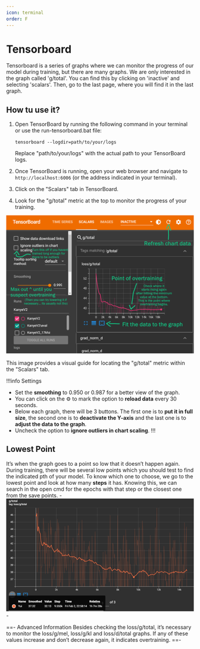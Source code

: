 ```yaml
---
icon: terminal
order: F
---
```


# Tensorboard

Tensorboard is a series of graphs where we can monitor the progress of our model during training, but there are many graphs. We are only interested in the graph called 'g/total'. You can find this by clicking on 'inactive' and selecting 'scalars'. Then, go to the last page, where you will find it in the last graph.

## How tu use it?
1. Open TensorBoard by running the following command in your terminal or use the run-tensorboard.bat file:

   ```
   tensorboard --logdir=path/to/your/logs
   ```

   Replace "path/to/your/logs" with the actual path to your TensorBoard logs.

2. Once TensorBoard is running, open your web browser and navigate to `http://localhost:6006` (or the address indicated in your terminal).

3. Click on the "Scalars" tab in TensorBoard.

4. Look for the "g/total" metric at the top to monitor the progress of your training.

![TensorBoard Screenshot](/assets/tensorboard.png)

This image provides a visual guide for locating the "g/total" metric within the "Scalars" tab.

!!!info Settings
- Set the **smoothing** to 0.950 or 0.987 for a better view of the graph. 
- You can click on the :gear: to mark the option to **reload data** every 30 seconds. 
- Below each graph, there will be 3 buttons. The first one is to **put it in full size**, the second one is to **deactivate the Y-axis** and the last one is to **adjust the data to the graph**. 
- Uncheck the option to **ignore outliers in chart scaling**.
!!!

## Lowest Point
It’s when the graph goes to a point so low that it doesn’t happen again. During training, there will be several low points which you should test to find the indicated pth of your model. To know which one to choose, we go to the lowest point and look at how many **steps** it has. Knowing this, we can search in the open cmd for the epochs with that step or the closest one from the save points.
-![](../assets/Point.png)-

==- Advanced Information
Besides checking the loss/g/total, it’s necessary to monitor the loss/g/mel, loss/g/kl and loss/d/total graphs. If any of these values increase and don’t decrease again, it indicates overtraining.
==-
